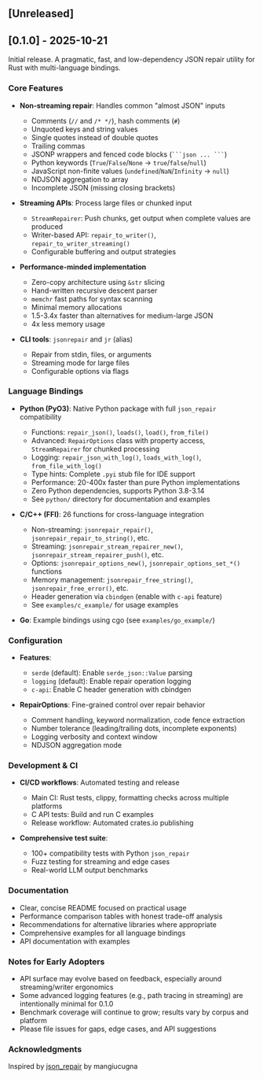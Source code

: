 ## [Unreleased]

## [0.1.0] - 2025-10-21

Initial release. A pragmatic, fast, and low-dependency JSON repair utility for Rust with multi-language bindings.

### Core Features

- **Non-streaming repair**: Handles common "almost JSON" inputs
  - Comments (`//` and `/* */`), hash comments (`#`)
  - Unquoted keys and string values
  - Single quotes instead of double quotes
  - Trailing commas
  - JSONP wrappers and fenced code blocks (` ```json ... ``` `)
  - Python keywords (`True`/`False`/`None` → `true`/`false`/`null`)
  - JavaScript non-finite values (`undefined`/`NaN`/`Infinity` → `null`)
  - NDJSON aggregation to array
  - Incomplete JSON (missing closing brackets)

- **Streaming APIs**: Process large files or chunked input
  - `StreamRepairer`: Push chunks, get output when complete values are produced
  - Writer-based API: `repair_to_writer()`, `repair_to_writer_streaming()`
  - Configurable buffering and output strategies

- **Performance-minded implementation**
  - Zero-copy architecture using `&str` slicing
  - Hand-written recursive descent parser
  - `memchr` fast paths for syntax scanning
  - Minimal memory allocations
  - 1.5-3.4x faster than alternatives for medium-large JSON
  - 4x less memory usage

- **CLI tools**: `jsonrepair` and `jr` (alias)
  - Repair from stdin, files, or arguments
  - Streaming mode for large files
  - Configurable options via flags

### Language Bindings

- **Python (PyO3)**: Native Python package with full `json_repair` compatibility
  - Functions: `repair_json()`, `loads()`, `load()`, `from_file()`
  - Advanced: `RepairOptions` class with property access, `StreamRepairer` for chunked processing
  - Logging: `repair_json_with_log()`, `loads_with_log()`, `from_file_with_log()`
  - Type hints: Complete `.pyi` stub file for IDE support
  - Performance: 20-400x faster than pure Python implementations
  - Zero Python dependencies, supports Python 3.8-3.14
  - See `python/` directory for documentation and examples

- **C/C++ (FFI)**: 26 functions for cross-language integration
  - Non-streaming: `jsonrepair_repair()`, `jsonrepair_repair_to_string()`, etc.
  - Streaming: `jsonrepair_stream_repairer_new()`, `jsonrepair_stream_repairer_push()`, etc.
  - Options: `jsonrepair_options_new()`, `jsonrepair_options_set_*()` functions
  - Memory management: `jsonrepair_free_string()`, `jsonrepair_free_error()`, etc.
  - Header generation via `cbindgen` (enable with `c-api` feature)
  - See `examples/c_example/` for usage examples

- **Go**: Example bindings using cgo (see `examples/go_example/`)

### Configuration

- **Features**:
  - `serde` (default): Enable `serde_json::Value` parsing
  - `logging` (default): Enable repair operation logging
  - `c-api`: Enable C header generation with cbindgen

- **RepairOptions**: Fine-grained control over repair behavior
  - Comment handling, keyword normalization, code fence extraction
  - Number tolerance (leading/trailing dots, incomplete exponents)
  - Logging verbosity and context window
  - NDJSON aggregation mode

### Development & CI

- **CI/CD workflows**: Automated testing and release
  - Main CI: Rust tests, clippy, formatting checks across multiple platforms
  - C API tests: Build and run C examples
  - Release workflow: Automated crates.io publishing

- **Comprehensive test suite**:
  - 100+ compatibility tests with Python `json_repair`
  - Fuzz testing for streaming and edge cases
  - Real-world LLM output benchmarks

### Documentation

- Clear, concise README focused on practical usage
- Performance comparison tables with honest trade-off analysis
- Recommendations for alternative libraries where appropriate
- Comprehensive examples for all language bindings
- API documentation with examples

### Notes for Early Adopters

- API surface may evolve based on feedback, especially around streaming/writer ergonomics
- Some advanced logging features (e.g., path tracing in streaming) are intentionally minimal for 0.1.0
- Benchmark coverage will continue to grow; results vary by corpus and platform
- Please file issues for gaps, edge cases, and API suggestions

### Acknowledgments

Inspired by [json_repair](https://github.com/mangiucugna/json_repair) by mangiucugna
